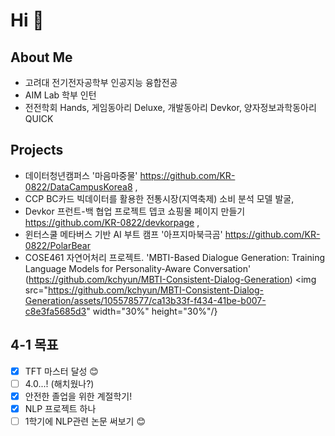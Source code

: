# Hi 👋
## About Me
- 고려대 전기전자공학부 인공지능 융합전공
- AIM Lab 학부 인턴 
- 전전학회 Hands, 게임동아리 Deluxe, 개발동아리 Devkor, 양자정보과학동아리 QUICK


## Projects
- 데이터청년캠퍼스 '마음마중물'  https://github.com/KR-0822/DataCampusKorea8 , 
- CCP BC카드 빅데이터를 활용한 전통시장(지역축제) 소비 분석 모델 발굴,
- Devkor 프런트-백 협업 프로젝트 뎁코 쇼핑몰 페이지 만들기 https://github.com/KR-0822/devkorpage ,
- 윈터스쿨 메타버스 기반 AI 부트 캠프 '아프지마북극곰' https://github.com/KR-0822/PolarBear
- COSE461 자연어처리 프로젝트. 'MBTI-Based Dialogue Generation: Training Language Models for Personality-Aware Conversation' (https://github.com/kchyun/MBTI-Consistent-Dialog-Generation)
<img src="https://github.com/kchyun/MBTI-Consistent-Dialog-Generation/assets/105578577/ca13b33f-f434-41be-b007-c8e3fa5685d3" width="30%" height="30%"/}

## 

## 4-1 목표
- [x] TFT 마스터 달성 😊
- [ ] 4.0...! (해치웠나?)
- [x] 안전한 졸업을 위한 계절학기!
- [x] NLP 프로젝트 하나
- [ ] 1학기에 NLP관련 논문 써보기
😊
